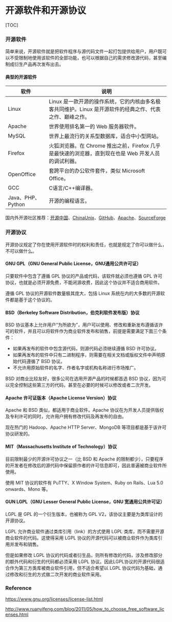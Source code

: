 # 开源软件和开源协议

[TOC]

### 开源软件

简单来说，开源软件就是把软件程序与源代码文件一起打包提供给用户，用户既可以不受限制地使用该软件的全部功能，也可以根据自己的需求修改源代码，甚至编制成衍生产品再次发布出去。

#### 典型的开源软件

| 软件              | 说明                                                         |
| ----------------- | ------------------------------------------------------------ |
| Linux             | Linux 是一款开源的操作系统，它的内核由多名极客共同维护。Linux 是开源软件的经典之作、代表之作、巅峰之作。 |
| Apache            | 世界使用排名第一的 Web 服务器软件。                          |
| MySQL             | 世界上最流行的关系型数据库，适合中小型网站。                 |
| Firefox           | 火狐浏览器。在 Chrome 推出之前，Firefox 几乎是最快速的浏览器，直到现在也是 Web 开发人员的调试利器。 |
| OpenOffice        | 套跨平台的办公软件套件，类似 Microsoft Office。              |
| GCC               | C语言/C++编译器。                                            |
| Java、PHP、Python | 开源的编程语言。                                             |

 国内外开源社区推荐：[开源中国](https://www.oschina.net/)、[ChinaUnix](http://www.chinaunix.net/)、[GitHub](https://github.com/)、[Apache](http://www.apache.org/)、[SourceForge](https://sourceforge.net/)

### 开源协议

开源协议规定了你在使用开源软件时的权利和责任，也就是规定了你可以做什么，不可以做什么。

#### GNU GPL（GNU General Public License，GNU通用公共许可证）

只要软件中包含了遵循 GPL 协议的产品或代码，该软件就必须也遵循 GPL 许可协议，也就是必须开源免费，不能闭源收费，因此这个协议并不适合商用软件。

遵循 GPL 协议的开源软件数量极其庞大，包括 Linux 系统在内的大多数的开源软件都是基于这个协议的。

#### BSD（Berkeley Software Distribution，伯克利软件发布版）协议

BSD 协议基本上允许用户“为所欲为”，用户可以使用、修改和重新发布遵循该许可的软件，并且可以将软件作为商业软件发布和销售，前提是需要满足下面三个条件：

- 如果再发布的软件中包含源代码，则源代码必须继续遵循 BSD 许可协议。
- 如果再发布的软件中只有二进制程序，则需要在相关文档或版权文件中声明原始代码遵循了 BSD 协议。
- 不允许用原始软件的名字、作者名字或机构名称进行市场推广。

BSD 对商业比较友好，很多公司在选用开源产品的时候都首选 BSD 协议，因为可以完全控制这些第三方的代码，甚至在必要的时候可以修改或者二次开发。

#### Apache 许可证版本（Apache License Version）协议

Apache 和 BSD 类似，都适用于商业软件。Apache 协议在为开发人员提供版权及专利许可的同时，允许用户拥有修改代码及再发布的自由。

现在热门的 Hadoop、Apache HTTP Server、MongoDB 等项目都是基于该许可协议研发的。

#### MIT（Massachusetts Institute of Technology）协议

目前限制最少的开源许可协议之一（比 BSD 和 Apache 的限制都少），只要程序的开发者在修改后的源代码中保留原作者的许可信息即可，因此普遍被商业软件所使用。

使用 MIT 协议的软件有 PuTTY、X Window System、Ruby on Rails、Lua 5.0 onwards、Mono 等。

#### GUN LGPL（GNU Lesser General Public License，GNU 宽通用公共许可证）

LGPL 是 GPL 的一个衍生版本，也被称为 GPL V2，该协议主要是为类库设计的开源协议。

LGPL 允许商业软件通过类库引用（link）的方式使用 LGPL 类库，而不需要开源商业软件的代码。这使得采用 LGPL 协议的开源代码可以被商业软件作为类库引用并发布和销售。

但是如果修改 LGPL 协议的代码或者衍生品，则所有修改的代码，涉及修改部分的额外代码和衍生的代码都必须采用 LGPL 协议。因此LGPL协议的开源代码很适合作为第三方类库被商业软件引用，但不适合希望以 LGPL 协议代码为基础，通过修改和衍生的方式做二次开发的商业软件采用。

### Reference

https://www.gnu.org/licenses/license-list.html

http://www.ruanyifeng.com/blog/2011/05/how_to_choose_free_software_licenses.html

